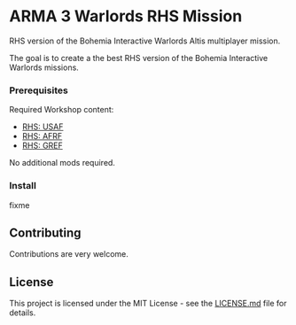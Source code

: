 # ARMA 3 Warlords RHS Mission

RHS version of the Bohemia Interactive Warlords Altis multiplayer mission.

The goal is to create a the best RHS version of the Bohemia Interactive Warlords missions.

### Prerequisites

Required Workshop content:

* [RHS: USAF](https://steamcommunity.com/sharedfiles/filedetails/?id=843577117)
* [RHS: AFRF](https://steamcommunity.com/sharedfiles/filedetails/?id=843425103)
* [RHS: GREF](https://steamcommunity.com/sharedfiles/filedetails/?id=843593391)

No additional mods required.

### Install

fixme

## Contributing

Contributions are very welcome.

## License

This project is licensed under the MIT License - see the [LICENSE.md](LICENSE.md) file for details.
